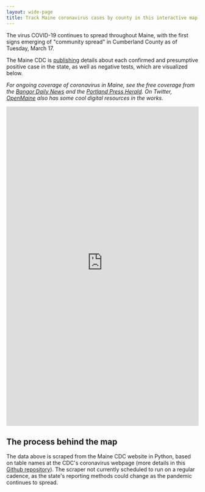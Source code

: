 ```yaml
---
layout: wide-page
title: Track Maine coronavirus cases by county in this interactive map
---
```

The virus COVID-19 continues to spread throughout Maine, with the first signs emerging of "community spread" in Cumberland County as of Tuesday, March 17.

The Maine CDC is [publishing](https://www.maine.gov/dhhs/mecdc/infectious-disease/epi/airborne/coronavirus.shtml) details about each confirmed and presumptive positive case in the state, as well as negative tests, which are visualized below.

_For ongoing coverage of coronavirus in Maine, see the free coverage from the [Bangor Daily News](https://bangordailynews.com/topic/coronavirus/) and the [Portland Press Herald](https://www.pressherald.com/coronavirus/). On Twitter, [OpenMaine](https://twitter.com/Open_Maine) also has some cool digital resources in the works._

<div><iframe style="border: none;" src="https://public.tableausoftware.com/views/covid-19-maine-dashboard/COVID-19casesbyMainecounty?:showVizHome=no&amp;:embed=true" width="100%" height="835px"></iframe></div>

## The process behind the map
The data above is scraped from the Maine CDC website in Python, based on table names at the CDC's coronavirus webpage (more details in this [Github repository](https://github.com/darrenfishell/data-projects/tree/master/covid-19-me)). The scraper not currently scheduled to run on a regular cadence, as the state's reporting methods could change as the pandemic continues to spread.
